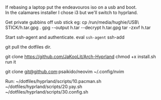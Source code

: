 If rebasing a laptop put the endeavouros iso on a usb and boot.  
In the calamares installer I chose i3 but we'll switch to hyprland.

Get private gubbins off usb stick eg:
cp /run/media/hughie/USB\ STICK/h.tar.gpg .
gpg --output h.tar --decrypt h.tar.gpg
tar -zxvf h.tar

Start ssh-agent and authenticate.
eval `ssh-agent`
ssh-add

git pull the dotfiles dir.

git clone https://github.com/JaKooLit/Arch-Hyprland
chmod +x install.sh
run it

git clone git@github.com:psaikido/neovim ~/.config/nvim

Run:
~/dotfiles/hyprland/scripts/10.pacman.sh
~/dotfiles/hyprland/scripts/20.yay.sh
~/dotfiles/hyprland/scripts/30.config.sh

